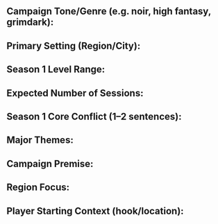 ## Campaign Tone/Genre (e.g. noir, high fantasy, grimdark):

## Primary Setting (Region/City):

## Season 1 Level Range:

## Expected Number of Sessions:

## Season 1 Core Conflict (1–2 sentences):

## Major Themes:

## Campaign Premise:

## Region Focus:

## Player Starting Context (hook/location):